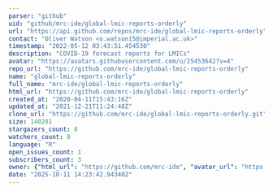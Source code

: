 ```yaml
---
parser: "github"
uid: "github/mrc-ide/global-lmic-reports-orderly"
url: "https://api.github.com/repos/mrc-ide/global-lmic-reports-orderly"
contact: "Oliver Watson <o.watson15@imperial.ac.uk>"
timestamp: "2022-05-12 03:43:51.454530"
description: "COVID-19 forecast reports for LMICs"
avatar: "https://avatars.githubusercontent.com/u/25453642?v=4"
repo_url: "https://github.com/mrc-ide/global-lmic-reports-orderly"
name: "global-lmic-reports-orderly"
full_name: "mrc-ide/global-lmic-reports-orderly"
html_url: "https://github.com/mrc-ide/global-lmic-reports-orderly"
created_at: "2020-04-11T15:43:16Z"
updated_at: "2021-12-21T11:24:48Z"
clone_url: "https://github.com/mrc-ide/global-lmic-reports-orderly.git"
size: 140281
stargazers_count: 8
watchers_count: 8
language: "R"
open_issues_count: 1
subscribers_count: 3
owner: {"html_url": "https://github.com/mrc-ide", "avatar_url": "https://avatars.githubusercontent.com/u/25453642?v=4", "login": "mrc-ide", "type": "Organization"}
date: "2025-10-11 14:23:42.943402"
---
```

